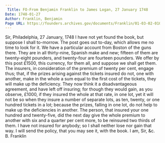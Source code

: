 ```yaml
---
 Title: FO-From Benjamin Franklin to James Logan, 27 January 1748
Date: 1748-01-27
Author: Franklin, Benjamin
Page URL: https://founders.archives.gov/documents/Franklin/01-03-02-0108
---
```


Sir,
Philadelphia, 27 January, 1748
I have not yet found the book, but suppose I shall to-morrow. The post goes out to-day, which allows me no time to look for it. We have a particular account from Boston of the guns there. They are in all thirty-nine, Spanish make and new; fifteen of them are twenty-eight pounders, and twenty-four are fourteen pounders. We offer by this post £1500, this currency, for them all, and suppose we shall get them.
The insurers, in consideration of the premium of twenty per cent, engage thus; that, if the prizes arising against the tickets insured do not, one with another, make in the whole a sum equal to the first cost of the tickets, they will make up the deficiency. They now think it a disadvantageous agreement, and have left off insuring; for though they would gain, as you observe, £1000, if they insured the whole at that rate, in one lot, yet it will not be so when they insure a number of separate lots, as ten, twenty, or one hundred tickets in a lot; because the prizes, falling in one lot, do not help to make up the deficiencies in another. The person, that insured your one hundred and twenty-five, did the next day give the whole premium to another with six and a quarter per cent more, to be reinsured two thirds of them. I have not insured for anybody; so I shall neither lose nor gain that way. I will send the policy, that you may see it, with the book. I am, Sir, &c.
B. Franklin

